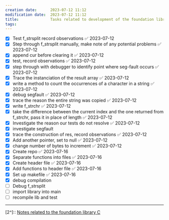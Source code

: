```yaml
---
creation date:		2023-07-12 11:12
modification date:	2023-07-12 11:12
title: 				Tasks related to development of the foundation library C
tags:
---
```

- [x] Test f_strsplit record observations ✅ 2023-07-12
- [x] Step through f_strsplit manually, make note of any potential problems ✅ 2023-07-12
- [x] append cur before clearing it ✅ 2023-07-12
- [x] test, record observations ✅ 2023-07-12
- [x] step through with debugger to identify point where seg-fault occurs ✅ 2023-07-12
- [x] Trace the instanciation of the result array ✅ 2023-07-12
- [x] write a method to count the occurrences of a character in a string ✅ 2023-07-12
- [x] debug segfault ✅ 2023-07-12
- [x] trace the reason the entire string was copied ✅ 2023-07-12
- [x] write f_strchr ✅ 2023-07-12
- [x] take the difference between the current index and the one returned from f_strchr, pass it in place of length ✅ 2023-07-12
- [x] Investigate the reason our tests do not resolve ✅ 2023-07-12
- [x] investigate segfault
- [x] trace the construction of res, record observations ✅ 2023-07-12
- [x] Add another pointer, set to null ✅ 2023-07-12
- [x] change number of bytes to increment ✅ 2023-07-12
- [x] Create repo ✅ 2023-07-16
- [x] Separate functions into files ✅ 2023-07-16
- [x] Create header file ✅ 2023-07-16
- [x] Add functions to header file ✅ 2023-07-16
- [x] Set up makefile ✅ 2023-07-16
- [x] debug compilation
- [ ] Debug f_strsplit
- [ ] import library into main
- [ ] recompile lib and test

----
[2^]:: [Notes related to the foundation library C](Notes%20related%20to%20the%20foundation%20library%20C.md)